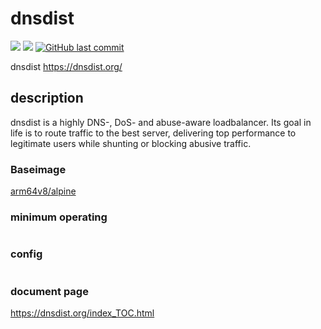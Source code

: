 # dnsdist

[![](https://images.microbadger.com/badges/image/kometchtech/dnsdist.svg)](https://microbadger.com/images/kometchtech/dnsdist "Get your own image badge on microbadger.com")
[![](https://images.microbadger.com/badges/version/kometchtech/dnsdist.svg)](https://microbadger.com/images/kometchtech/dnsdist "Get your own version badge on microbadger.com")
[![GitHub last commit](https://img.shields.io/github/last-commit/google/skia.svg)](https://github.com/kometchtech/docker-build/commits/master/pdns-dnsdist)

dnsdist <https://dnsdist.org/>

## description

dnsdist is a highly DNS-, DoS- and abuse-aware loadbalancer. Its goal in life is to route traffic to the best server, delivering top performance to legitimate users while shunting or blocking abusive traffic.

### Baseimage

[arm64v8/alpine](https://hub.docker.com/r/arm64v8/alpine/)

### minimum operating

```bash
```

### config

```config
```

### document page

<https://dnsdist.org/index_TOC.html>
